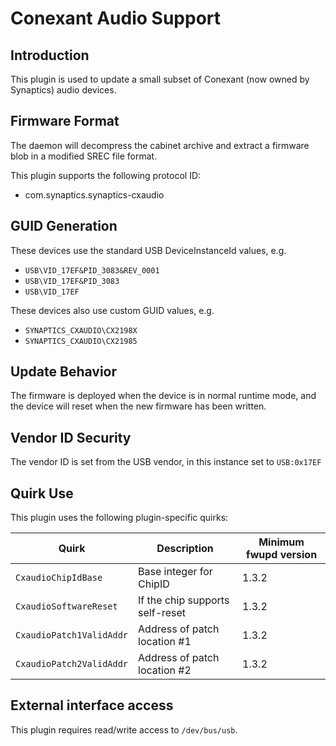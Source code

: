 Conexant Audio Support
======================

Introduction
------------

This plugin is used to update a small subset of Conexant (now owned by Synaptics)
audio devices.

Firmware Format
---------------

The daemon will decompress the cabinet archive and extract a firmware blob in
a modified SREC file format.

This plugin supports the following protocol ID:

 * com.synaptics.synaptics-cxaudio

GUID Generation
---------------

These devices use the standard USB DeviceInstanceId values, e.g.

 * `USB\VID_17EF&PID_3083&REV_0001`
 * `USB\VID_17EF&PID_3083`
 * `USB\VID_17EF`

These devices also use custom GUID values, e.g.

 * `SYNAPTICS_CXAUDIO\CX2198X`
 * `SYNAPTICS_CXAUDIO\CX21985`

Update Behavior
---------------

The firmware is deployed when the device is in normal runtime mode, and the
device will reset when the new firmware has been written.

Vendor ID Security
------------------

The vendor ID is set from the USB vendor, in this instance set to `USB:0x17EF`

Quirk Use
---------

This plugin uses the following plugin-specific quirks:

| Quirk                      | Description                      | Minimum fwupd version |
|----------------------------|----------------------------------|-----------------------|
| `CxaudioChipIdBase`        | Base integer for ChipID          | 1.3.2                 |
| `CxaudioSoftwareReset`     | If the chip supports self-reset  | 1.3.2                 |
| `CxaudioPatch1ValidAddr`   | Address of patch location #1     | 1.3.2                 |
| `CxaudioPatch2ValidAddr`   | Address of patch location #2     | 1.3.2                 |

External interface access
-------------------------
This plugin requires read/write access to `/dev/bus/usb`.
